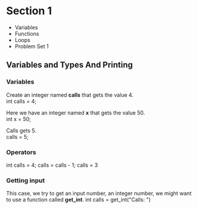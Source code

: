 # Section 1
- Variables
- Functions
- Loops
- Problem Set 1

## Variables and Types And Printing

### Variables

Create an integer named **calls** that gets the value 4.
<br>
int calls = 4;

Here we have an integer named **x** that gets the value 50.
<br>
int x = 50;

Calls gets 5.
<br>
calls = 5;

### Operators

int calls = 4;
calls = calls - 1;
calls = 3

### Getting input
This case, we try to get an input number, an integer number, we might want to use a function called **get_int**.
int calls = get_int("Calls: ")
